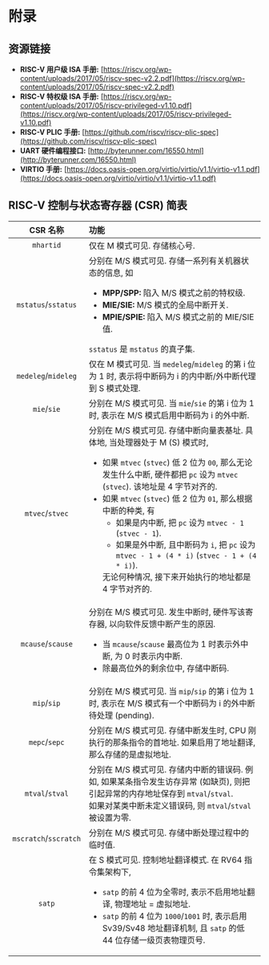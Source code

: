 # 附录

## 资源链接

* **RISC-V 用户级 ISA 手册:** [https://riscv.org/wp-content/uploads/2017/05/riscv-spec-v2.2.pdf](https://riscv.org/wp-content/uploads/2017/05/riscv-spec-v2.2.pdf)
* **RISC-V 特权级 ISA 手册:** [https://riscv.org/wp-content/uploads/2017/05/riscv-privileged-v1.10.pdf](https://riscv.org/wp-content/uploads/2017/05/riscv-privileged-v1.10.pdf)
* **RISC-V PLIC 手册:** [https://github.com/riscv/riscv-plic-spec](https://github.com/riscv/riscv-plic-spec)
* **UART 硬件编程接口:** [http://byterunner.com/16550.html](http://byterunner.com/16550.html)
* **VIRTIO 手册:** [https://docs.oasis-open.org/virtio/virtio/v1.1/virtio-v1.1.pdf](https://docs.oasis-open.org/virtio/virtio/v1.1/virtio-v1.1.pdf)

## RISC-V 控制与状态寄存器 (CSR) 简表

| CSR 名称 | 功能 |
| :---: | :---|
| `mhartid` | 仅在 M 模式可见. 存储核心号. |
| `mstatus`/`sstatus` | 分别在 M/S 模式可见. 存储一系列有关机器状态的信息, 如 <ul><li>**MPP/SPP:** 陷入 M/S 模式之前的特权级.</li><li>**MIE/SIE:** M/S 模式的全局中断开关.</li><li>**MPIE/SPIE:** 陷入 M/S 模式之前的 MIE/SIE 值.</li></ul>`sstatus` 是 `mstatus` 的真子集.|
| `medeleg`/`mideleg` | 仅在 M 模式可见. 当 `medeleg`/`mideleg` 的第 i 位为 1 时, 表示将中断码为 i 的内中断/外中断代理到 S 模式处理. |
| `mie`/`sie` | 分别在 M/S 模式可见. 当 `mie`/`sie` 的第 i 位为 1 时, 表示在 M/S 模式启用中断码为 i 的外中断.|
| `mtvec`/`stvec` | 分别在 M/S 模式可见. 存储中断向量表基址. 具体地, 当处理器处于 M (S) 模式时, <ul><li>如果 `mtvec` (`stvec`) 低 2 位为 `00`, 那么无论发生什么中断, 硬件都把 `pc` 设为 `mtvec` (`stvec`). 该地址是 4 字节对齐的.</li><li>如果 `mtvec` (`stvec`) 低 2 位为 `01`, 那么根据中断的种类, 有<ul><li>如果是内中断, 把 `pc` 设为 `mtvec - 1` (`stvec - 1`).</li><li>如果是外中断, 且中断码为 `i`, 把 `pc` 设为 `mtvec - 1 + (4 * i)` (`stvec - 1 + (4 * i)`).</li></ul>无论何种情况, 接下来开始执行的地址都是 4 字节对齐的.</li></ul>
| `mcause`/`scause` | 分别在 M/S 模式可见. 发生中断时, 硬件写该寄存器, 以向软件反馈中断产生的原因. <ul><li>当 `mcause`/`scause` 最高位为 1 时表示外中断, 为 0 时表示内中断.</li><li>除最高位外的剩余位中, 存储中断码.</li></ul> |
| `mip`/`sip` | 分别在 M/S 模式可见. 当 `mip`/`sip` 的第 i 位为 1 时, 表示在 M/S 模式有一个中断码为 i 的外中断待处理 (pending).|
| `mepc`/`sepc` | 分别在 M/S 模式可见. 存储中断发生时, CPU 刚执行的那条指令的首地址. 如果启用了地址翻译, 那么存储的是虚拟地址.|
| `mtval`/`stval` | 分别在 M/S 模式可见. 存储内中断的错误码. 例如, 如果某条指令发生访存异常 (如缺页), 则把引起异常的内存地址保存到 `mtval`/`stval`. <br>如果对某类中断未定义错误码, 则 `mtval`/`stval` 被设置为零.|
| `mscratch`/`sscratch` | 分别在 M/S 模式可见. 存储中断处理过程中的临时值.|
| `satp` | 在 S 模式可见. 控制地址翻译模式. 在 RV64 指令集架构下, <ul><li>`satp` 的前 4 位为全零时, 表示不启用地址翻译, 物理地址 = 虚拟地址.</li><li>`satp` 的前 4 位为 `1000`/`1001` 时, 表示启用 Sv39/Sv48 地址翻译机制, 且 `satp` 的低 44 位存储一级页表物理页号.</li></ul>



